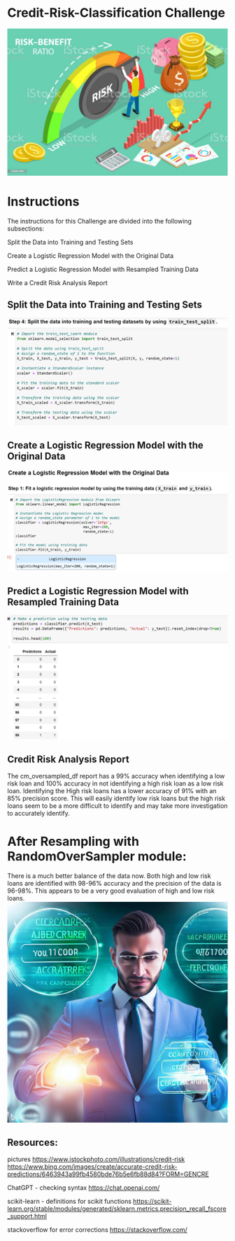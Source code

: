 # Credit-Risk-Classification Challenge
![](/images/istockphoto.jpg)
# Instructions
The instructions for this Challenge are divided into the following subsections:

Split the Data into Training and Testing Sets

Create a Logistic Regression Model with the Original Data

Predict a Logistic Regression Model with Resampled Training Data

Write a Credit Risk Analysis Report

## Split the Data into Training and Testing Sets

![Train_Test_Split](/images/train_test_split.png)

## Create a Logistic Regression Model with the Original Data

![Logistic_Regression](/images/LR_Model.png)

## Predict a Logistic Regression Model with Resampled Training Data

![Predictions](/images/predict.png)

##  Credit Risk Analysis Report

The cm_oversampled_df report has a 99% accuracy when identifying a low risk loan and 100% accuracy in not identifying a high risk loan as a low risk loan. Identifying the High risk loans has a lower accuracy of 91% with an 85% precision score. This will easily identify low risk loans but the high risk loans seem to be a more difficult to identify and may take more investigation to accurately identify.
# After Resampling with RandomOverSampler module:
There is a much better balance of the data now. Both high and low risk loans are identified with 98-96% accuracy and the precision of the data is 96-98%.
This appears to be a very good evaluation of high and low risk loans.
![balance](images/_754842bc-89bd-4477-bf29-6077910e287b.jpg)

## Resources:
pictures
https://www.istockphoto.com/illustrations/credit-risk
https://www.bing.com/images/create/accurate-credit-risk-predictions/6463943a99fb4580bde76b5e6fb88d84?FORM=GENCRE

ChatGPT - checking syntax
https://chat.openai.com/

scikit-learn - definitions for scikit functions
https://scikit-learn.org/stable/modules/generated/sklearn.metrics.precision_recall_fscore_support.html


stackoverflow for error corrections
https://stackoverflow.com/

